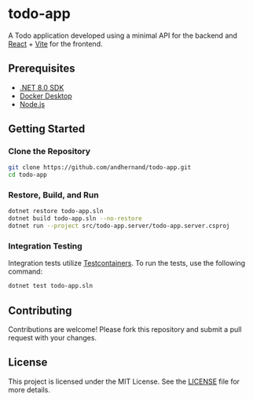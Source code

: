 # todo-app

A Todo application developed using a minimal API for the backend and [React](https://react.dev) + [Vite](https://vitejs.dev/) for the frontend.

## Prerequisites

- [.NET 8.0 SDK](https://dotnet.microsoft.com/download)
- [Docker Desktop](https://www.docker.com/products/docker-desktop)
- [Node.js](https://nodejs.org)

## Getting Started

### Clone the Repository

```bash
git clone https://github.com/andhernand/todo-app.git
cd todo-app
```

### Restore, Build, and Run

```bash
dotnet restore todo-app.sln
dotnet build todo-app.sln --no-restore
dotnet run --project src/todo-app.server/todo-app.server.csproj
```

### Integration Testing

Integration tests utilize [Testcontainers](https://dotnet.testcontainers.org/). To run the tests, use the following command:

```bash
dotnet test todo-app.sln
```

## Contributing

Contributions are welcome! Please fork this repository and submit a pull request with your changes.

## License

This project is licensed under the MIT License. See the [LICENSE](LICENSE) file for more details.
